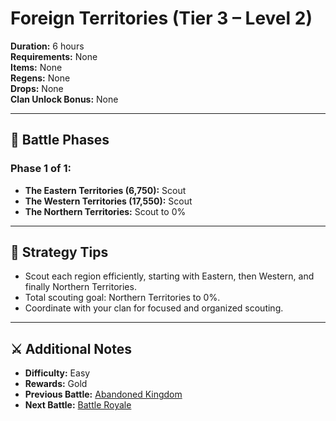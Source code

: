 # Foreign Territories (Tier 3 – Level 2)

**Duration:** 6 hours  
**Requirements:** None  
**Items:** None  
**Regens:** None  
**Drops:** None  
**Clan Unlock Bonus:** None

---

## 🧪 Battle Phases

### Phase 1 of 1:
- **The Eastern Territories (6,750):** Scout  
- **The Western Territories (17,550):** Scout  
- **The Northern Territories:** Scout to 0%

---

## 🧭 Strategy Tips

- Scout each region efficiently, starting with Eastern, then Western, and finally Northern Territories.  
- Total scouting goal: Northern Territories to 0%.  
- Coordinate with your clan for focused and organized scouting.

---

## ⚔️ Additional Notes

- **Difficulty:** Easy  
- **Rewards:** Gold  
- **Previous Battle:** [Abandoned Kingdom](abandoned-kingdom.md)  
- **Next Battle:** [Battle Royale](battle-royale.md)
